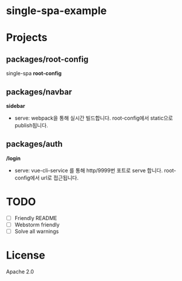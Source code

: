 # single-spa-example

# Projects

## packages/root-config

single-spa **root-config**

## packages/navbar

**sidebar**

* serve: webpack을 통해 실시간 빌드합니다.
  root-config에서 static으로 publish됩니다.

## packages/auth

**/login**

* serve: vue-cli-service 를 통해 http/9999번 포트로 serve 합니다.
  root-config에서 url로 접근됩니다.

# TODO

- [ ] Friendly README
- [ ] Webstorm friendly
- [ ] Solve all warnings

# License

Apache 2.0
